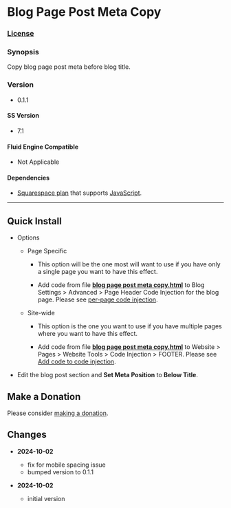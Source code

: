 # Blog Page Post Meta Copy

### [License][1]

### Synopsis

Copy blog page post meta before blog title.

### Version

  * 0.1.1

#### SS Version

  * 7.1

#### Fluid Engine Compatible

  * Not Applicable

#### Dependencies

  * [Squarespace plan][2] that supports [JavaScript][3].

---

## Quick Install

* Options

  * Page Specific
  
    * This option will be the one most will want to use if you have only a
      single page you want to have this effect.
      
    * Add code from file **[blog page post meta copy.html][4]** to Blog
      Settings > Advanced > Page Header Code Injection for the blog page. Please
      see [per-page code injection][5].
      
  * Site-wide
  
    * This option is the one you want to use if you have multiple pages where
      you want to have this effect.
      
    * Add code from file **[blog page post meta copy.html][4]** to Website >
      Pages > Website Tools > Code Injection > FOOTER. Please see [Add code to
      code injection][6].
      
* Edit the blog post section and **Set Meta Position** to **Below Title**.
  
## Make a Donation

Please consider [making a donation][7].

## Changes

* **2024-10-02**

  * fix for mobile spacing issue
  * bumped version to 0.1.1
  
* **2024-10-02**

  * initial version

[1]: https://github.com/tomsWebConsulting/twcsl/blob/main/LICENSE.txt#L1
[2]: https://www.squarespace.com/pricing
[3]: https://en.wikipedia.org/wiki/JavaScript
[4]: blog%20page%20post%20meta%20copy.html#L1
[5]: https://support.squarespace.com/hc/en-us/articles/205815908-Using-code-injection#toc-per-page-code-injection
[6]: https://support.squarespace.com/hc/en-us/articles/205815908-Using-code-injection#toc-add-code-to-code-injection
[7]: https://github.com/tomsWebConsulting/twcsl#make-a-donation
